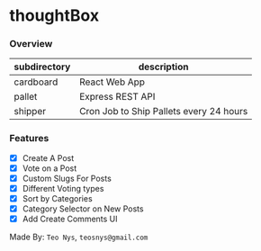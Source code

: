 # thoughtBox

### Overview

| subdirectory | description      |
|--------------|------------------|
| cardboard    | React Web App    |
| pallet       | Express REST API |
| shipper      | Cron Job to Ship Pallets every 24 hours |

### Features

- [x] Create A Post
- [x] Vote on a Post
- [x] Custom Slugs For Posts 
- [x] Different Voting types
- [x] Sort by Categories
- [x] Category Selector on New Posts
- [x] Add Create Comments UI

Made By: ` Teo Nys `, `teosnys@gmail.com`